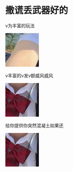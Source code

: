 # 撒谎丢武器好的

v为丰富的玩法

![Image](1722149902016.png)

v丰富的v发v额威风威风

![Image](1722149902017.png)

给你提供你突然混凝土如果还

![Image](1722149902017.png)

